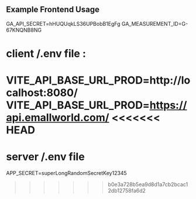 ## Example Frontend Usage

GA_API_SECRET=hHUQUqkLS36UPBobB1EgFg
GA_MEASUREMENT_ID=G-67KNQNB8NG

# client /.env file :

VITE_API_BASE_URL_PROD=http://localhost:8080/
VITE_API_BASE_URL_PROD=https://api.emallworld.com/
<<<<<<< HEAD
=======



# server /.env file 
APP_SECRET=superLongRandomSecretKey12345

>>>>>>> b0e3a728b5ea9d8d1a7cb2bcac12db12758fa6d2
